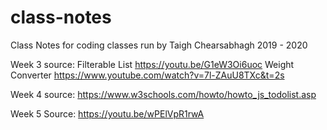 # class-notes

Class Notes for coding classes run by Taigh Chearsabhagh 2019 - 2020



Week 3 source:
Filterable List https://youtu.be/G1eW3Oi6uoc 
Weight Converter https://www.youtube.com/watch?v=7l-ZAuU8TXc&t=2s

Week 4 source: https://www.w3schools.com/howto/howto_js_todolist.asp

Week 5 Source: https://youtu.be/wPElVpR1rwA
